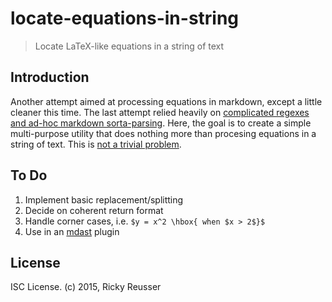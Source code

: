 # locate-equations-in-string

> Locate LaTeX-like equations in a string of text

## Introduction

Another attempt aimed at processing equations in markdown, except a little cleaner this time. The last attempt relied heavily on [complicated regexes and ad-hoc markdown sorta-parsing](https://github.com/rreusser/transform-markdown-mathmode). Here, the goal is to create a simple multi-purpose utility that does nothing more than procesing equations in a string of text. This is [not a trivial problem](https://github.com/cben/mathdown/wiki/math-in-markdown).

## To Do

1. Implement basic replacement/splitting
2. Decide on coherent return format
3. Handle corner cases, i.e. `$y = x^2 \hbox{ when $x > 2$}$`
4. Use in an [mdast](https://github.com/wooorm/mdast) plugin

## License

ISC License. (c) 2015, Ricky Reusser

